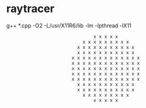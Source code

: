 raytracer
=========

g++ *.cpp -O2 -L/usr/X11R6/lib -lm -lpthread -lX11

                                                                                
                                                                                
                                    x x x x x                                   
                                x x x x x x x x x                               
                              x x x x x x x x x x x                             
                              x x x x x x x x x x x                             
                            x x x x x x x x x x x x x                           
                            x x x x x x x x x x x x x                           
                            x x x x x x x x x x x x x                           
                            x x x x x x x x x x x x x                           
                            x x x x x x x x x x x x x                           
                              x x x x x x x x x x x                             
                              x x x x x x x x x x x                             
                                x x x x x x x x x                               
                                    x x x x x                                   
                                                                                
